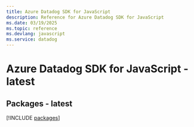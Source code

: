 ```yaml
---
title: Azure Datadog SDK for JavaScript
description: Reference for Azure Datadog SDK for JavaScript
ms.date: 03/19/2025
ms.topic: reference
ms.devlang: javascript
ms.service: datadog
---
```

# Azure Datadog SDK for JavaScript - latest
## Packages - latest
[!INCLUDE [packages](datadog-index.md)]